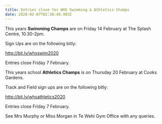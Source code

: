 ```yaml
---
title: Entries close for WHS Swimming & Athletics Champs
date: 2020-02-07T02:30:49.903Z
---
```

This years **Swimming Champs** are on Friday 14 February at The Splash Centre, 10.30-2pm.

Sign Ups are on the following bitly:

http://bit.ly/whsswim2020

Entries close Friday 7 February.



This years school **Athletics Champs** is on Thursday 20 February at Cooks Gardens.

Track and Field sign ups are on the following bitly:

<http://bit.ly/whsathletics2020>

Entries close Friday 7 February.

See Mrs Murphy or Miss Morgan in Te Wehi Gym Office with any queries.
